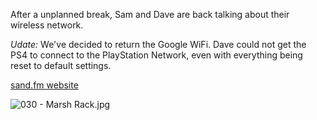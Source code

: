 After a unplanned break, Sam and Dave are back talking about their wireless network.

*Udate:* We've decided to return the Google WiFi. Dave could not get the PS4 to connect to the PlayStation Network, even with everything being reset to default settings.

[sand.fm website](http://sand.fm)

![030 - Marsh Rack.jpg](https://uploads.fireside.fm/images/2/2c1262bc-be8e-476e-92c9-7dabeb91565b/v2fJebcx.jpg)
